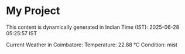 # My Project

This content is dynamically generated in Indian Time (IST): 2025-06-28 05:25:57 IST


Current Weather in Coimbatore:
Temperature: 22.88 °C
Condition: mist
